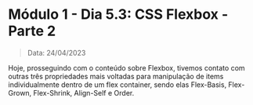 # Módulo 1 - Dia 5.3: CSS Flexbox - Parte 2

> Data: 24/04/2023

Hoje, prosseguindo com o conteúdo sobre Flexbox, tivemos contato com outras três propriedades mais voltadas para manipulação de items individualmente dentro de um flex container, sendo elas Flex-Basis, Flex-Grown, Flex-Shrink, Align-Self e Order.